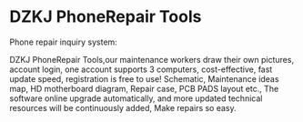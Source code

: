 # DZKJ PhoneRepair Tools
Phone repair inquiry system:

DZKJ PhoneRepair Tools,our maintenance workers draw their own pictures, account login, one account supports 3 computers, cost-effective, fast update speed, registration is free to use!
Schematic, Maintenance ideas map, HD motherboard diagram, Repair case, PCB PADS layout etc., The software online upgrade automatically, and more updated technical resources will be continuously added, Make repairs so easy.
